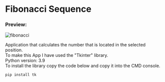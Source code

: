 # Fibonacci Sequence

### Preview:
![fibonacci](https://user-images.githubusercontent.com/79358509/224744395-d794b7d8-db30-4573-bf79-7489c0515fd8.gif)

Application that calculates the number that is located in the selected position.<br>
To make this App I have used the "Tkinter" library.<br>
Python version: 3.9<br>
To install the library copy the code below and copy it into the CMD console.
```diff
pip install tk
```
